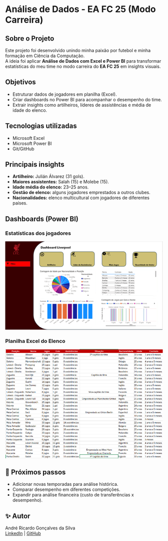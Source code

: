 # Análise de Dados - EA FC 25 (Modo Carreira)

## Sobre o Projeto
Este projeto foi desenvolvido unindo minha paixão por futebol e minha formação em Ciência da Computação.  
A ideia foi aplicar **Análise de Dados com Excel e Power BI** para transformar estatísticas do meu time no modo carreira do **EA FC 25** em insights visuais.

## Objetivos
- Estruturar dados de jogadores em planilha (Excel).  
- Criar dashboards no Power BI para acompanhar o desempenho do time.  
- Extrair insights como artilheiros, líderes de assistências e média de idade do elenco.  

## Tecnologias utilizadas
- Microsoft Excel  
- Microsoft Power BI  
- Git/GitHub  

## Principais insights
- **Artilheiro:** Julián Álvarez (31 gols).  
- **Maiores assistentes:** Salah (15) e Molebe (15).  
- **Idade média do elenco:** 23–25 anos.  
- **Gestão de elenco:** alguns jogadores emprestados a outros clubes.  
- **Nacionalidades:** elenco multicultural com jogadores de diferentes países.  

## Dashboards (Power BI)

### Estatísticas dos jogadores
![Dashboard Jogadores](img/imagem_2025-09-12_163912282.png)

### Planilha Excel do Elenco
![Dashboard Excel](img/excel.png)

## 🚀 Próximos passos
- Adicionar novas temporadas para análise histórica.  
- Comparar desempenho em diferentes competições.  
- Expandir para análise financeira (custo de transferências x desempenho).  

## ✨ Autor
André Ricardo Gonçalves da Silva  
[LinkedIn](https://www.linkedin.com/in/andrericardogdasilva) | [GitHub](https://github.com/dedz-jpg)
